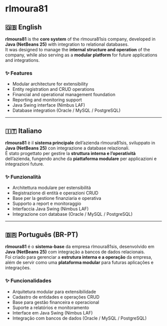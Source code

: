 # rlmoura81  

## 🇬🇧 English  
**rlmoura81** is the **core system** of the rlmoura81sis company, developed in **Java (NetBeans 25)** with integration to relational databases.  
It was designed to manage the **internal structure and operation** of the company, while also serving as a **modular platform** for future applications and integrations.  

### ✨ Features  
- Modular architecture for extensibility  
- Entity registration and CRUD operations  
- Financial and operational management foundation  
- Reporting and monitoring support  
- Java Swing interface (Nimbus LAF)  
- Database integration (Oracle / MySQL / PostgreSQL)  

---

## 🇮🇹 Italiano  
**rlmoura81** è il **sistema principale** dell’azienda rlmoura81sis, sviluppato in **Java (NetBeans 25)** con integrazione a database relazionali.  
È stato progettato per gestire la **struttura interna e l’operatività** dell’azienda, fungendo anche da **piattaforma modulare** per applicazioni e integrazioni future.  

### ✨ Funzionalità  
- Architettura modulare per estensibilità  
- Registrazione di entità e operazioni CRUD  
- Base per la gestione finanziaria e operativa  
- Supporto a report e monitoraggio  
- Interfaccia Java Swing (Nimbus LAF)  
- Integrazione con database (Oracle / MySQL / PostgreSQL)  

---

## 🇧🇷 Português (BR-PT)  
**rlmoura81** é o **sistema-base** da empresa rlmoura81sis, desenvolvido em **Java (NetBeans 25)** com integração a bancos de dados relacionais.  
Foi criado para gerenciar a **estrutura interna e a operação** da empresa, além de servir como uma **plataforma modular** para futuras aplicações e integrações.  

### ✨ Funcionalidades  
- Arquitetura modular para extensibilidade  
- Cadastro de entidades e operações CRUD  
- Base para gestão financeira e operacional  
- Suporte a relatórios e monitoramento  
- Interface em Java Swing (Nimbus LAF)  
- Integração com bancos de dados (Oracle / MySQL / PostgreSQL)  
